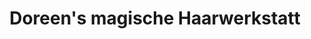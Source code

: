 ---
title: "Doreen's magische Haarwerkstatt"
url: /magdeburg/doreens-magische-haarwerkstatt/
shop: Friseur
---